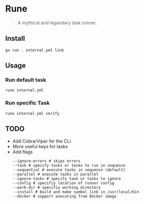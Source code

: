 # Rune

> A mythical and legendary task runner.

## Install

```
go run . internal.yml link
```

## Usage

### Run default task

`rune internal.yml`

### Run specific Task

`rune internal.yml verify`

## TODO

* Add Cobra/Viper for the CLI
* More useful keys for tasks
* Add flags
  ```
  --ignore-errors # skips errors
  --task # specify tasks or tasks to run in sequence
  --sequential # execute tasks in sequence (default)
  --parallel # execute tasks in parallel
  --ignore-tasks # specify task or tasks to ignore
  --config # specifiy location of runner config
  --work-dir # specifiy working directory
  --install # build and make symbol link in /usr/local/bin
  --docker # support executing from Docker image
  ```